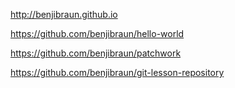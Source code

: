 http://benjibraun.github.io

https://github.com/benjibraun/hello-world

https://github.com/benjibraun/patchwork

https://github.com/benjibraun/git-lesson-repository

